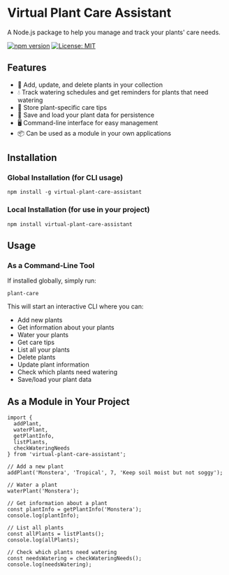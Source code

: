 # Virtual Plant Care Assistant 

A Node.js package to help you manage and track your plants' care needs.

[![npm version](https://img.shields.io/npm/v/virtual-plant-care-assistant.svg)](https://www.npmjs.com/package/virtual-plant-care-assistant)
[![License: MIT](https://img.shields.io/badge/License-MIT-yellow.svg)](https://opensource.org/licenses/MIT)

## Features

- 🌿 Add, update, and delete plants in your collection
- 💧 Track watering schedules and get reminders for plants that need watering
- 📝 Store plant-specific care tips
- 💾 Save and load your plant data for persistence
- 🖥️ Command-line interface for easy management
- 📦 Can be used as a module in your own applications

## Installation

### Global Installation (for CLI usage)

```
npm install -g virtual-plant-care-assistant
```

### Local Installation (for use in your project)

```
npm install virtual-plant-care-assistant
```

## Usage

### As a Command-Line Tool

If installed globally, simply run:

```
plant-care
```

This will start an interactive CLI where you can:

- Add new plants
- Get information about your plants
- Water your plants
- Get care tips
- List all your plants
- Delete plants
- Update plant information
- Check which plants need watering
- Save/load your plant data

## As a Module in Your Project
```
import { 
  addPlant, 
  waterPlant, 
  getPlantInfo, 
  listPlants,
  checkWateringNeeds 
} from 'virtual-plant-care-assistant';

// Add a new plant
addPlant('Monstera', 'Tropical', 7, 'Keep soil moist but not soggy');

// Water a plant
waterPlant('Monstera');

// Get information about a plant
const plantInfo = getPlantInfo('Monstera');
console.log(plantInfo);

// List all plants
const allPlants = listPlants();
console.log(allPlants);

// Check which plants need watering
const needsWatering = checkWateringNeeds();
console.log(needsWatering);
```
